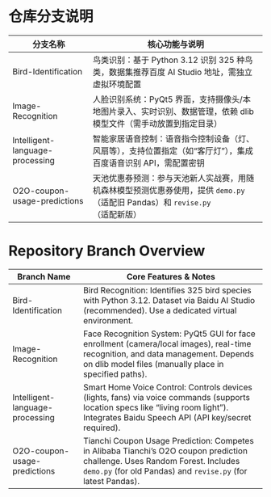 # 仓库分支说明  

| 分支名称              | 核心功能与说明                                                                                     |  
|-----------------------|--------------------------------------------------------------------------------------------------|  
| Bird-Identification      | 鸟类识别：基于 Python 3.12 识别 325 种鸟类，数据集推荐百度 AI Studio 地址，需独立虚拟环境配置                |  
| Image-Recognition      | 人脸识别系统：PyQt5 界面，支持摄像头/本地图片录入、实时识别、数据管理，依赖 dlib 模型文件（需手动放置到指定目录）       |  
| Intelligent-language-processing      | 智能家居语音控制：语音指令控制设备（灯、风扇等），支持位置指定（如“客厅灯”），集成百度语音识别 API，需配置密钥          |  
| O2O-coupon-usage-predictions   | 天池优惠券预测：参与天池新人实战赛，用随机森林模型预测优惠券使用，提供 `demo.py`（适配旧 Pandas）和 `revise.py`（适配新版） |  


# Repository Branch Overview  

| Branch Name           | Core Features & Notes                                                                 |  
|-----------------------|---------------------------------------------------------------------------------------|  
| Bird-Identification      | Bird Recognition: Identifies 325 bird species with Python 3.12. Dataset via Baidu AI Studio (recommended). Use a dedicated virtual environment. |  
| Image-Recognition      | Face Recognition System: PyQt5 GUI for face enrollment (camera/local images), real-time recognition, and data management. Depends on dlib model files (manually place in specified paths). |  
| Intelligent-language-processing      | Smart Home Voice Control: Controls devices (lights, fans) via voice commands (supports location specs like “living room light”). Integrates Baidu Speech API (API key/secret required). |  
|O2O-coupon-usage-predictions   | Tianchi Coupon Usage Prediction: Competes in Alibaba Tianchi’s O2O coupon prediction challenge. Uses Random Forest. Includes `demo.py` (for old Pandas) and `revise.py` (for latest Pandas). |  
